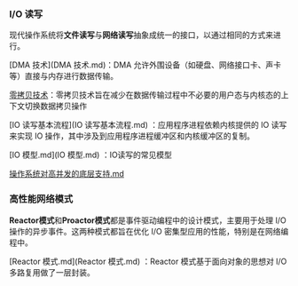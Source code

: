 ### I/O 读写

现代操作系统将**文件读写**与**网络读写**抽象成统一的接口，以通过相同的方式来进行。

 [DMA 技术](DMA 技术.md)：DMA 允许外围设备（如硬盘、网络接口卡、声卡等）直接与内存进行数据传输。

 [零拷贝技术](零拷贝技术.md)：零拷贝技术旨在减少在数据传输过程中不必要的用户态与内核态的上下文切换数据拷贝操作

 [IO 读写基本流程](IO 读写基本流程.md) ：应用程序进程依赖内核提供的 IO 读写来实现 IO 操作，其中涉及到应用程序进程缓冲区和内核缓冲区的复制。

 [IO 模型.md](IO 模型.md) ：IO读写的常见模型

 [操作系统对高并发的底层支持.md](操作系统对高并发的底层支持.md) 



### 高性能网络模式

**Reactor模式**和**Proactor模式**都是事件驱动编程中的设计模式，主要用于处理 I/O 操作的异步事件。这两种模式都旨在优化 I/O 密集型应用的性能，特别是在网络编程中。

 [Reactor 模式.md](Reactor 模式.md) ：Reactor 模式基于面向对象的思想对 I/O 多路复用做了一层封装。 